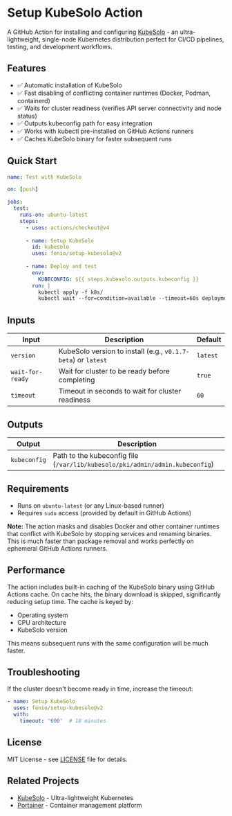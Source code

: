 # Setup KubeSolo Action

A GitHub Action for installing and configuring [KubeSolo](https://github.com/portainer/kubesolo) - an ultra-lightweight, single-node Kubernetes distribution perfect for CI/CD pipelines, testing, and development workflows.

## Features

- ✅ Automatic installation of KubeSolo
- ✅ Fast disabling of conflicting container runtimes (Docker, Podman, containerd)
- ✅ Waits for cluster readiness (verifies API server connectivity and node status)
- ✅ Outputs kubeconfig path for easy integration
- ✅ Works with kubectl pre-installed on GitHub Actions runners
- ✅ Caches KubeSolo binary for faster subsequent runs

## Quick Start

```yaml
name: Test with KubeSolo

on: [push]

jobs:
  test:
    runs-on: ubuntu-latest
    steps:
      - uses: actions/checkout@v4
      
      - name: Setup KubeSolo
        id: kubesolo
        uses: fenio/setup-kubesolo@v2
      
      - name: Deploy and test
        env:
          KUBECONFIG: ${{ steps.kubesolo.outputs.kubeconfig }}
        run: |
          kubectl apply -f k8s/
          kubectl wait --for=condition=available --timeout=60s deployment/my-app
```

## Inputs

| Input | Description | Default |
|-------|-------------|---------|
| `version` | KubeSolo version to install (e.g., `v0.1.7-beta`) or `latest` | `latest` |
| `wait-for-ready` | Wait for cluster to be ready before completing | `true` |
| `timeout` | Timeout in seconds to wait for cluster readiness | `60` |

## Outputs

| Output | Description |
|--------|-------------|
| `kubeconfig` | Path to the kubeconfig file (`/var/lib/kubesolo/pki/admin/admin.kubeconfig`) |

## Requirements

- Runs on `ubuntu-latest` (or any Linux-based runner)
- Requires `sudo` access (provided by default in GitHub Actions)

**Note:** The action masks and disables Docker and other container runtimes that conflict with KubeSolo by stopping services and renaming binaries. This is much faster than package removal and works perfectly on ephemeral GitHub Actions runners.

## Performance

The action includes built-in caching of the KubeSolo binary using GitHub Actions cache. On cache hits, the binary download is skipped, significantly reducing setup time. The cache is keyed by:
- Operating system
- CPU architecture  
- KubeSolo version

This means subsequent runs with the same configuration will be much faster.

## Troubleshooting

If the cluster doesn't become ready in time, increase the timeout:

```yaml
- name: Setup KubeSolo
  uses: fenio/setup-kubesolo@v2
  with:
    timeout: '600'  # 10 minutes
```

## License

MIT License - see [LICENSE](LICENSE) file for details.

## Related Projects

- [KubeSolo](https://github.com/portainer/kubesolo) - Ultra-lightweight Kubernetes
- [Portainer](https://www.portainer.io/) - Container management platform
